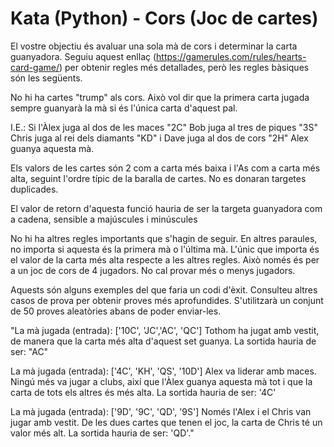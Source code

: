 # Kata (Python) - Cors (Joc de cartes)

El vostre objectiu és avaluar una sola mà de cors i determinar la carta guanyadora. Seguiu aquest enllaç (https://gamerules.com/rules/hearts-card-game/) per obtenir regles més detallades, però les regles bàsiques són les següents.

No hi ha cartes "trump" als cors. Això vol dir que la primera carta jugada sempre guanyarà la mà si és l'única carta d'aquest pal.

I.E.: Si l'Àlex juga al dos de les maces "2C" Bob juga al tres de piques "3S" Chris juga al rei dels diamants "KD" i Dave juga al dos de cors "2H" Alex guanya aquesta mà.

Els valors de les cartes són 2 com a carta més baixa i l'As com a carta més alta, seguint l'ordre típic de la baralla de cartes. No es donaran targetes duplicades.

El valor de retorn d'aquesta funció hauria de ser la targeta guanyadora com a cadena, sensible a majúscules i minúscules

No hi ha altres regles importants que s'hagin de seguir. En altres paraules, no importa si aquesta és la primera mà o l'última mà. L'únic que importa és el valor de la carta més alta respecte a les altres regles. Això només és per a un joc de cors de 4 jugadors. No cal provar més o menys jugadors.

Aquests són alguns exemples del que faria un codi d'èxit. Consulteu altres casos de prova per obtenir proves més aprofundides. S'utilitzarà un conjunt de 50 proves aleatòries abans de poder enviar-les.

  "La mà jugada (entrada): ['10C', 'JC','AC', 'QC'] Tothom ha jugat amb vestit, de manera que la carta més alta d'aquest set guanya. La sortida hauria de ser: "AC"

La mà jugada (entrada): ['4C', 'KH', 'QS', '10D'] Alex va liderar amb maces. Ningú més va jugar a clubs, així que l'Àlex guanya aquesta mà tot i que la carta de tots els altres és més alta. La sortida hauria de ser: '4C'

La mà jugada (entrada): ['9D', '9C', 'QD', '9S'] Només l'Alex i el Chris van jugar amb vestit. De les dues cartes que tenen el joc, la carta de Chris té un valor més alt. La sortida hauria de ser: 'QD'."